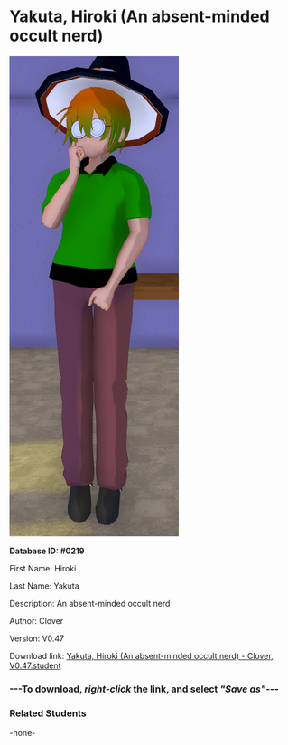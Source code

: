 # Yakuta, Hiroki (An absent-minded occult nerd)

<img src="Files/Images/Yakuta, Hiroki (An absent-minded occult nerd).png" title="Yakuta, Hiroki (An absent-minded occult nerd) - Clover, V0.47">

**Database ID: #0219**

First Name: Hiroki

Last Name: Yakuta

Description: An absent-minded occult nerd

Author: Clover

Version: V0.47

Download link: <a href="https://raw.githubusercontent.com/Arbiter1223/Daigaku-Gurashi-Custom-Students/master/Files/Studen%20Files/Yakuta%2C%20Hiroki%20(An%20absent-minded%20occult%20nerd)%20-%20Clover%2C%20V0.47.student">Yakuta, Hiroki (An absent-minded occult nerd) - Clover, V0.47.student</a>

### ---**To download, _right-click_ the link, and select _"Save as"_**---

### Related Students

-none-
